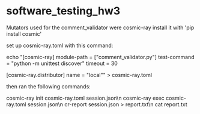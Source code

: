 # software_testing_hw3

Mutators used for the comment_validator were cosmic-ray
install it with 'pip install cosmic'

set up cosmic-ray.toml with this command:

echo "[cosmic-ray]
module-path = [\"comment_validator.py\"]
test-command = "python -m unittest discover"
timeout = 30

[cosmic-ray.distributor]
name = \"local\"" > cosmic-ray.toml

then ran the following commands: 

cosmic-ray init cosmic-ray.toml session.json\n
cosmic-ray exec cosmic-ray.toml session.json\n
cr-report session.json > report.txt\n
cat report.txt
